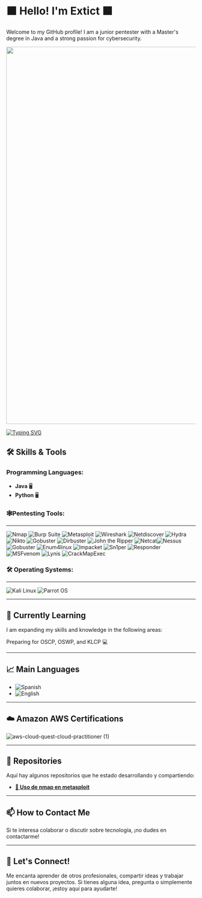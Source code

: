# ⬛ Hello! I'm Extict ⬛  
Welcome to my GitHub profile! I am a junior pentester with a Master's degree in Java and a strong passion for cybersecurity.

<p align="center">
  <img src="https://github.com/user-attachments/assets/10001b0e-7265-4e92-b3ac-ef4d25887281" width="1000">
</p>


[![Typing SVG](https://readme-typing-svg.demolab.com?font=Fira+Code&pause=1000&color=FF0000&width=435&lines=%F0%9F%91%A8%E2%80%8D%F0%9F%92%BB+Hacker+on+the+path+to+OSCP+)](https://git.io/typing-svg)

## 🛠️ Skills & Tools

### **Programming Languages:**
- **Java** 🖥️
- **Python** 🖥️
### **🕸️Pentesting Tools:**

---

![Nmap](https://img.shields.io/badge/Nmap-007ACC?style=for-the-badge&logo=linux&logoColor=white&labelColor=000000) ![Burp Suite](https://img.shields.io/badge/Burp_Suite-FF6C37?style=for-the-badge&logo=burp-suite&logoColor=white&labelColor=000000) ![Metasploit](https://img.shields.io/badge/Metasploit-0082C9?style=for-the-badge&logo=metasploit&logoColor=white&labelColor=000000) ![Wireshark](https://img.shields.io/badge/Wireshark-1679A7?style=for-the-badge&logo=wireshark&logoColor=white&labelColor=000000) ![Netdiscover](https://img.shields.io/badge/Netdiscover-000000?style=for-the-badge&logo=linux&logoColor=white&labelColor=000000) ![Hydra](https://img.shields.io/badge/Hydra-00A9E0?style=for-the-badge&logo=hydra&logoColor=white&labelColor=000000) ![Nikto](https://img.shields.io/badge/Nikto-CC0000?style=for-the-badge&logo=nikto&logoColor=white&labelColor=000000) ![Gobuster](https://img.shields.io/badge/Gobuster-0D6EFD?style=for-the-badge&logo=go&logoColor=white&labelColor=000000) ![Dirbuster](https://img.shields.io/badge/Dirbuster-01A9B4?style=for-the-badge&logo=linux&logoColor=white&labelColor=000000) ![John the Ripper](https://img.shields.io/badge/John_the_Ripper-003A5C?style=for-the-badge&logo=john-the-ripper&logoColor=white&labelColor=000000) ![Netcat](https://img.shields.io/badge/Netcat-000000?style=for-the-badge&logo=linux&logoColor=white&labelColor=000000)![Nessus](https://img.shields.io/badge/Nessus-2D5F9A?style=for-the-badge&logo=nessus&logoColor=white&labelColor=000000) ![Gobuster](https://img.shields.io/badge/Gobuster-0D6EFD?style=for-the-badge&logo=go&logoColor=white&labelColor=000000) ![Enum4linux](https://img.shields.io/badge/Enum4linux-0A4C7E?style=for-the-badge&logo=linux&logoColor=white&labelColor=000000) ![Impacket](https://img.shields.io/badge/Impacket-003E6C?style=for-the-badge&logo=python&logoColor=white&labelColor=000000) ![Sn1per](https://img.shields.io/badge/Sn1per-212121?style=for-the-badge&logo=linux&logoColor=white&labelColor=000000) ![Responder](https://img.shields.io/badge/Responder-B30000?style=for-the-badge&logo=linux&logoColor=white&labelColor=000000) ![MSFvenom](https://img.shields.io/badge/MSFvenom-0082C9?style=for-the-badge&logo=metasploit&logoColor=white&labelColor=000000) ![Lynis](https://img.shields.io/badge/Lynis-0F4F57?style=for-the-badge&logo=linux&logoColor=white&labelColor=000000) ![CrackMapExec](https://img.shields.io/badge/CrackMapExec-0A4C7E?style=for-the-badge&logo=linux&logoColor=white&labelColor=000000)

### **🛠️ Operating Systems:**

---

![Kali Linux](https://img.shields.io/badge/Kali_Linux-557C94?style=for-the-badge&logo=kalilinux&logoColor=white&labelColor=000000) ![Parrot OS](https://img.shields.io/badge/Parrot_OS-0D8ABC?style=for-the-badge&logo=linux&logoColor=white&labelColor=000000)

---

## 🌱 Currently Learning

I am expanding my skills and knowledge in the following areas:

Preparing for OSCP, OSWP, and KLCP 💻

---

## 📈 Main Languages

- ![Spanish](https://img.shields.io/badge/Spanish-EA4C89?style=for-the-badge&logo=google-translate&logoColor=white&labelColor=000000&color=1E1E1E)
- ![English](https://img.shields.io/badge/English-007ACC?style=for-the-badge&logo=google-translate&logoColor=white&labelColor=000000&color=1E1E1E)

---

## ☁️ Amazon AWS Certifications
 ![aws-cloud-quest-cloud-practitioner (1)](https://github.com/user-attachments/assets/1b679e0c-ca84-4d10-aad9-d987665ef1cb) 

---

## 🚀 Repositories

Aquí hay algunos repositorios que he estado desarrollando y compartiendo:

- **[🔧 Uso de nmap en metasploit](https://github.com/extictz/nmap-metasploit)**  

---

## 📫 How to Contact Me

Si te interesa colaborar o discutir sobre tecnología, ¡no dudes en contactarme!

---

## 💬 Let's Connect!

Me encanta aprender de otros profesionales, compartir ideas y trabajar juntos en nuevos proyectos. Si tienes alguna idea, pregunta o simplemente quieres colaborar, ¡estoy aquí para ayudarte!
